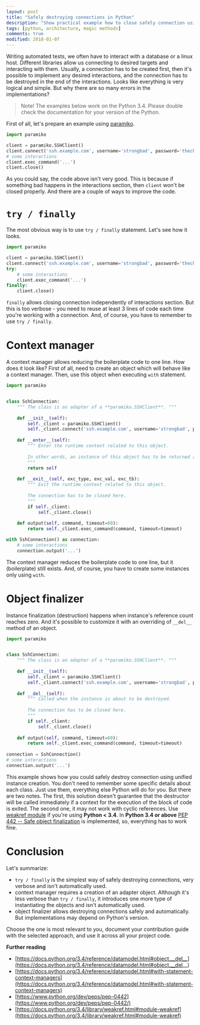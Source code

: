 ```yaml
---
layout: post
title: "Safely destroying connections in Python"
description: "Show practical example how to close safely connection using different Python approaches."
tags: [python, architecture, magic methods]
comments: true
modified: 2018-01-07
---
```


Writing automated tests, we often have to interact with a database or a linux host. Different libraries allow us connecting to desired targets and interacting with them. Usually, a connection has to be created first, then it's possible to implement any desired interactions, and the connection has to be destroyed in the end of the interactions. Looks like everything is very logical and simple. But why there are so many errors in the implementations?

> Note! The examples below work on the Python 3.4. Please double check the documentation for your version of the Python.

First of all, let's prepare an example using [paramiko](http://www.paramiko.org).

```python 
import paramiko

client = paramiko.SSHClient()
client.connect('ssh.example.com', username='strongbad', password='thecheat')
# some interactions
client.exec_command('...')
client.close()
```

As you could say, the code above isn't very good. This is because if something bad happens in the interactions section, then `client` won't be closed properly. And there are a couple of ways to improve the code.
 
`try / finally`
==============
The most obvious way is to use `try / finally` statement. Let's see how it looks.
```python
import paramiko

client = paramiko.SSHClient()
client.connect('ssh.example.com', username='strongbad', password='thecheat')
try:
    # some interactions
    client.exec_command('...')
finally:
    client.close()
```

`finally` allows closing connection independently of interactions section. But this is too verbose - you need to reuse at least 3 lines of code each time you're working with a connection. And, of course, you have to remember to use `try / finally`.

Context manager
===============
A context manager allows reducing the boilerplate code to one line. How does it look like?
First of all, need to create an object which will behave like a context manager. Then, use this object when executing `with` statement.
```python
import paramiko


class SshConnection:
    """ The class is an adapter of a **paramiko.SSHClient**. """
    
    def __init__(self):
        self._client = paramiko.SSHClient()
        self._client.connect('ssh.example.com', username='strongbad', password='thecheat')
    
    def __enter__(self):
        """ Enter the runtime context related to this object.
        
        In other words, an instance of this object has to be returned as it'll be used as a SSH connection.
        """
        return self
    
    def __exit__(self, exc_type, exc_val, exc_tb):
        """ Exit the runtime context related to this object.
        
        The connection has to be closed here.
        """
        if self._client:
            self._client.close()
            
    def output(self, command, timeout=60):
        return self._client.exec_command(command, timeout=timeout)

with SshConnection() as connection:
    # some interactions
    connection.output('...')
```

The context manager reduces the boilerplate code to one line, but it (boilerplate) still exists.  And, of course, you have to create some instances only using `with`. 

Object finalizer
================
Instance finalization (destruction) happens when instance's reference count reaches zero. And it's possible to customize it with an overriding of `__del__` method of an object.
```python
import paramiko


class SshConnection:
    """ The class is an adapter of a **paramiko.SSHClient**. """
    
    def __init__(self):
        self._client = paramiko.SSHClient()
        self._client.connect('ssh.example.com', username='strongbad', password='thecheat')
    
    def __del__(self):
        """ Called when the instance is about to be destroyed. 
                
        The connection has to be closed here.
        """
        if self._client:
            self._client.close()
                    
    def output(self, command, timeout=60):
        return self._client.exec_command(command, timeout=timeout)
    
connection = SshConnection()
# some interactions
connection.output('...')
```

This example shows how you could safely destroy connection using unified instance creation. You don't need to remember some specific details about each class. Just use them, everything else Python will do for you. But there are two notes. The first, this solution doesn't guarantee that the destructor will be called immediately if a context for the execution of the block of code is exited. The second one, it may not work with cyclic references. Use [weakref module](https://docs.python.org/3.4/library/weakref.html#module-weakref) if you're using **Python < 3.4**. In **Python 3.4 or above** [PEP 442 -- Safe object finalization](https://www.python.org/dev/peps/pep-0442/) is implemented, so, everything has to work fine.

Conclusion
==========
Let's summarize: 
- `try / finally` is the simplest way of safely destroying connections, very verbose and isn't automatically used.
- context manager requires a creation of an adapter object. Although it's less verbose than `try / finally`, it introduces one more type of instantiating the objects and isn't automatically used.
- object finalizer allows destroying connections safely and automatically. But implementations may depend on Python's version.

Choose the one is most relevant to you, document your contribution guide with the selected approach, and use it across all your project code.

**Further reading**
- [https://docs.python.org/3.4/reference/datamodel.html#object.__del__](https://docs.python.org/3.4/reference/datamodel.html#object.__del__)
- [https://docs.python.org/3.4/reference/datamodel.html#with-statement-context-managers](https://docs.python.org/3.4/reference/datamodel.html#with-statement-context-managers)
- [https://www.python.org/dev/peps/pep-0442](https://www.python.org/dev/peps/pep-0442/)
- [https://docs.python.org/3.4/library/weakref.html#module-weakref](https://docs.python.org/3.4/library/weakref.html#module-weakref)
